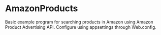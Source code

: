 # AmazonProducts
Basic example program for searching products in Amazon using Amazon Product Advertising API.
Configure using appsettings through Web.config.
